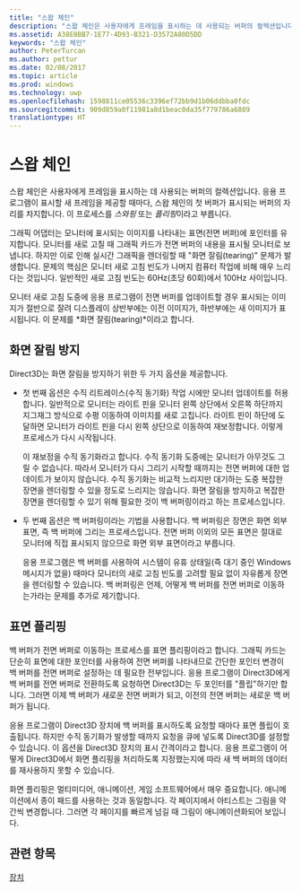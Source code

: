 ```yaml
---
title: "스왑 체인"
description: "스왑 체인은 사용자에게 프레임을 표시하는 데 사용되는 버퍼의 컬렉션입니다."
ms.assetid: A38E8BB7-1E77-4D93-B321-D3572A80D5DD
keywords: "스왑 체인"
author: PeterTurcan
ms.author: pettur
ms.date: 02/08/2017
ms.topic: article
ms.prod: windows
ms.technology: uwp
ms.openlocfilehash: 1598811ce05536c3396ef72bb9d1b06ddbba0fdc
ms.sourcegitcommit: 909d859a0f11981a8d1beac0da35f779786a6889
translationtype: HT
---
```

# <a name="swap-chains"></a>스왑 체인


스왑 체인은 사용자에게 프레임을 표시하는 데 사용되는 버퍼의 컬렉션입니다. 응용 프로그램이 표시할 새 프레임을 제공할 때마다, 스왑 체인의 첫 버퍼가 표시되는 버퍼의 자리를 차지합니다. 이 프로세스를 *스와핑* 또는 *플리핑*이라고 부릅니다.

그래픽 어댑터는 모니터에 표시되는 이미지를 나타내는 표면(전면 버퍼)에 포인터를 유지합니다. 모니터를 새로 고칠 때 그래픽 카드가 전면 버퍼의 내용을 표시될 모니터로 보냅니다. 하지만 이로 인해 실시간 그래픽을 렌더링할 때 "화면 잘림(tearing)" 문제가 발생합니다. 문제의 핵심은 모니터 새로 고침 빈도가 나머지 컴퓨터 작업에 비해 매우 느리다는 것입니다. 일반적인 새로 고침 빈도는 60Hz(초당 60회)에서 100Hz 사이입니다.

모니터 새로 고침 도중에 응용 프로그램이 전면 버퍼를 업데이트할 경우 표시되는 이미지가 절반으로 잘려 디스플레이 상반부에는 이전 이미지가, 하반부에는 새 이미지가 표시됩니다. 이 문제를 *화면 잘림(tearing)*이라고 합니다.

## <a name="span-idavoidingtearingspanspan-idavoidingtearingspanspan-idavoidingtearingspanavoiding-tearing"></a><span id="Avoiding_tearing"></span><span id="avoiding_tearing"></span><span id="AVOIDING_TEARING"></span>화면 잘림 방지


Direct3D는 화면 잘림을 방지하기 위한 두 가지 옵션을 제공합니다.

-   첫 번째 옵션은 수직 리트레이스(수직 동기화) 작업 시에만 모니터 업데이트를 허용합니다. 일반적으로 모니터는 라이트 핀을 모니터 왼쪽 상단에서 오른쪽 하단까지 지그재그 방식으로 수평 이동하여 이미지를 새로 고칩니다. 라이트 핀이 하단에 도달하면 모니터가 라이트 핀을 다시 왼쪽 상단으로 이동하여 재보정합니다. 이렇게 프로세스가 다시 시작됩니다.

    이 재보정을 수직 동기화라고 합니다. 수직 동기화 도중에는 모니터가 아무것도 그릴 수 없습니다. 따라서 모니터가 다시 그리기 시작할 때까지는 전면 버퍼에 대한 업데이트가 보이지 않습니다. 수직 동기화는 비교적 느리지만 대기하는 도중 복잡한 장면을 렌더링할 수 있을 정도로 느리지는 않습니다. 화면 잘림을 방지하고 복잡한 장면을 렌더링할 수 있기 위해 필요한 것이 백 버퍼링이라고 하는 프로세스입니다.

-   두 번째 옵션은 백 버퍼링이라는 기법을 사용합니다. 백 버퍼링은 장면은 화면 외부 표면, 즉 백 버퍼에 그리는 프로세스입니다. 전면 버퍼 이외의 모든 표면은 절대로 모니터에 직접 표시되지 않으므로 화면 외부 표면이라고 부릅니다.

    응용 프로그램은 백 버퍼를 사용하여 시스템이 유휴 상태일(즉 대기 중인 Windows 메시지가 없을) 때마다 모니터의 새로 고침 빈도를 고려할 필요 없이 자유롭게 장면을 렌더링할 수 있습니다. 백 버퍼링은 언제, 어떻게 백 버퍼를 전면 버퍼로 이동하는가라는 문제를 추가로 제기합니다.

## <a name="span-idsurfaceflippingspanspan-idsurfaceflippingspanspan-idsurfaceflippingspansurface-flipping"></a><span id="Surface_flipping"></span><span id="surface_flipping"></span><span id="SURFACE_FLIPPING"></span>표면 플리핑


백 버퍼가 전면 버퍼로 이동하는 프로세스를 표면 플리핑이라고 합니다. 그래픽 카드는 단순히 표면에 대한 포인터를 사용하여 전면 버퍼를 나타내므로 간단한 포인터 변경이 백 버퍼를 전면 버퍼로 설정하는 데 필요한 전부입니다. 응용 프로그램이 Direct3D에게 백 버퍼를 전면 버퍼로 전환하도록 요청하면 Direct3D는 두 포인터를 "플립"하기만 합니다. 그러면 이제 백 버퍼가 새로운 전면 버퍼가 되고, 이전의 전면 버퍼는 새로운 백 버퍼가 됩니다.

응용 프로그램이 Direct3D 장치에 백 버퍼를 표시하도록 요청할 때마다 표면 플립이 호출됩니다. 하지만 수직 동기화가 발생할 때까지 요청을 큐에 넣도록 Direct3D를 설정할 수 있습니다. 이 옵션을 Direct3D 장치의 표시 간격이라고 합니다. 응용 프로그램이 어떻게 Direct3D에서 화면 플리핑을 처리하도록 지정했는지에 따라 새 백 버퍼의 데이터를 재사용하지 못할 수 있습니다.

화면 플리핑은 멀티미디어, 애니메이션, 게임 소프트웨어에서 매우 중요합니다. 애니메이션에서 종이 패드를 사용하는 것과 동일합니다. 각 페이지에서 아티스트는 그림을 약간씩 변경합니다. 그러면 각 페이지를 빠르게 넘길 때 그림이 애니메이션화되어 보입니다.

## <a name="span-idrelated-topicsspanrelated-topics"></a><span id="related-topics"></span>관련 항목


[장치](devices.md)

 

 




